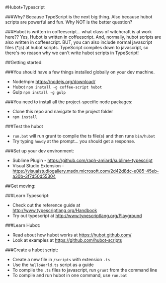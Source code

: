 #Hubot+Typescript

###Why? 
Because TypeScript is the next big thing. Also because hubot scripts are powerful and fun. Why NOT is the better question?

###Hubot is written in coffeescript... what class of witchcraft is at work here??
Yes, Hubot is written in coffeescript. And, normally, hubot scripts are also written in coffeescript. BUT, you can also include normal javascript files (*.js) at hubot scripts. TypeScript compiles down to javascript, so there's no reason why we can't write hubot scripts in TypeScript! 

##Getting started:

###You should have a few things installed globally on your dev machine.
- Node/npm https://nodejs.org/download/
- Hubot `npm install -g coffee-script hubot`
- Gulp `npm install -g gulp`

###You need to install all the project-specific node packages:
- Clone this repo and navigate to the project folder
- `npm install`

###Test the hubot
- `run.bat` will run grunt to compile the ts file(s) and then runs `bin/hubot`
- Try typing `howdy` at the prompt... you should get a response.

###Set up your dev environment:
- Sublime Plugin - https://github.com/raph-amiard/sublime-typescript
- Visual Studio Extension - https://visualstudiogallery.msdn.microsoft.com/2d42d8dc-e085-45eb-a30b-3f7d50d55304

##Get moving:

###Learn Typescript:
- Check out the reference guide at http://www.typescriptlang.org/Handbook
- Try out typescript at http://www.typescriptlang.org/Playground

###Learn Hubot:
- Read about how hubot works at https://hubot.github.com/
- Look at examples at https://github.com/hubot-scripts

###Create a hubot script:
- Create a new file in `/scripts` with extension `.ts`
- Use the `helloWorld.ts` script as a guide
- To compile the `.ts` files to javascript, run `grunt` from the command line
- To compile and run hubot in one command, use `run.bat`
